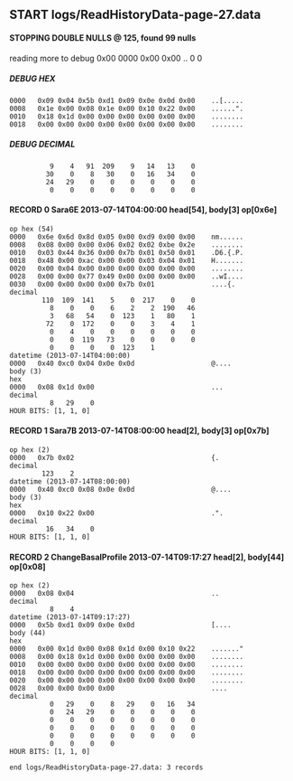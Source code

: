 ## START logs/ReadHistoryData-page-27.data
#### STOPPING DOUBLE NULLS @ 125, found 99 nulls
reading more to debug 0x00
    0000   0x00 0x00                                  ..
              0    0
##### DEBUG HEX
    0000   0x09 0x04 0x5b 0xd1 0x09 0x0e 0x0d 0x00    ..[.....
    0008   0x1e 0x00 0x08 0x1e 0x00 0x10 0x22 0x00    ......".
    0010   0x18 0x1d 0x00 0x00 0x00 0x00 0x00 0x00    ........
    0018   0x00 0x00 0x00 0x00 0x00 0x00 0x00 0x00    ........
##### DEBUG DECIMAL
              9    4   91  209    9   14   13    0
             30    0    8   30    0   16   34    0
             24   29    0    0    0    0    0    0
              0    0    0    0    0    0    0    0
#### RECORD 0 Sara6E 2013-07-14T04:00:00 head[54], body[3] op[0x6e]

    op hex (54)
    0000   0x6e 0x6d 0x8d 0x05 0x00 0xd9 0x00 0x00    nm......
    0008   0x08 0x00 0x00 0x06 0x02 0x02 0xbe 0x2e    ........
    0010   0x03 0x44 0x36 0x00 0x7b 0x01 0x50 0x01    .D6.{.P.
    0018   0x48 0x00 0xac 0x00 0x00 0x03 0x04 0x01    H.......
    0020   0x00 0x04 0x00 0x00 0x00 0x00 0x00 0x00    ........
    0028   0x00 0x00 0x77 0x49 0x00 0x00 0x00 0x00    ..wI....
    0030   0x00 0x00 0x00 0x00 0x7b 0x01              ....{.
    decimal
            110  109  141    5    0  217    0    0
              8    0    0    6    2    2  190   46
              3   68   54    0  123    1   80    1
             72    0  172    0    0    3    4    1
              0    4    0    0    0    0    0    0
              0    0  119   73    0    0    0    0
              0    0    0    0  123    1
    datetime (2013-07-14T04:00:00)
    0000   0x40 0xc0 0x04 0x0e 0x0d                   @....
    body (3)
    hex
    0000   0x08 0x1d 0x00                             ...
    decimal
              8   29    0
    HOUR BITS: [1, 1, 0]
#### RECORD 1 Sara7B 2013-07-14T08:00:00 head[2], body[3] op[0x7b]

    op hex (2)
    0000   0x7b 0x02                                  {.
    decimal
            123    2
    datetime (2013-07-14T08:00:00)
    0000   0x40 0xc0 0x08 0x0e 0x0d                   @....
    body (3)
    hex
    0000   0x10 0x22 0x00                             .".
    decimal
             16   34    0
    HOUR BITS: [1, 1, 0]
#### RECORD 2 ChangeBasalProfile 2013-07-14T09:17:27 head[2], body[44] op[0x08]

    op hex (2)
    0000   0x08 0x04                                  ..
    decimal
              8    4
    datetime (2013-07-14T09:17:27)
    0000   0x5b 0xd1 0x09 0x0e 0x0d                   [....
    body (44)
    hex
    0000   0x00 0x1d 0x00 0x08 0x1d 0x00 0x10 0x22    ......."
    0008   0x00 0x18 0x1d 0x00 0x00 0x00 0x00 0x00    ........
    0010   0x00 0x00 0x00 0x00 0x00 0x00 0x00 0x00    ........
    0018   0x00 0x00 0x00 0x00 0x00 0x00 0x00 0x00    ........
    0020   0x00 0x00 0x00 0x00 0x00 0x00 0x00 0x00    ........
    0028   0x00 0x00 0x00 0x00                        ....
    decimal
              0   29    0    8   29    0   16   34
              0   24   29    0    0    0    0    0
              0    0    0    0    0    0    0    0
              0    0    0    0    0    0    0    0
              0    0    0    0    0    0    0    0
              0    0    0    0
    HOUR BITS: [1, 1, 0]
`end logs/ReadHistoryData-page-27.data: 3 records`
